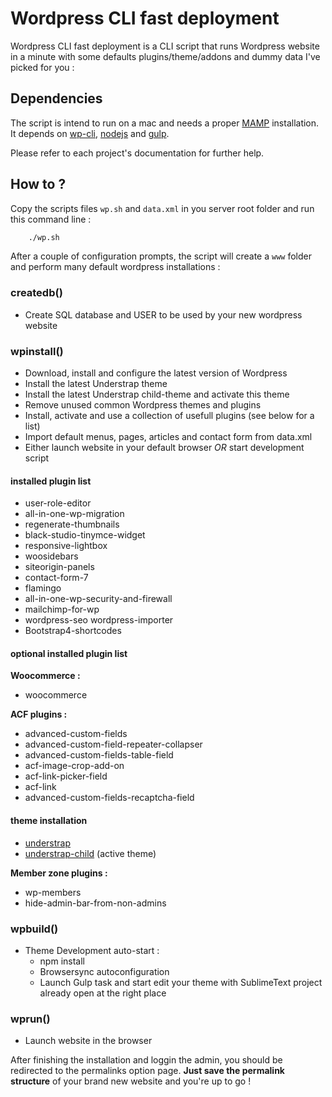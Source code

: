 # Wordpress CLI fast deployment

Wordpress CLI fast deployment is a CLI script that runs Wordpress website in a minute with some defaults plugins/theme/addons and dummy data I've picked for you :

## Dependencies

The script is intend to run on a mac and needs a proper [MAMP](http://mamp.info) installation. It depends on [wp-cli](http://wp-cli.org/fr/), [nodejs](https://nodejs.org/en/) and [gulp](http://gulpjs.com).

Please refer to each project's documentation for further help.

## How to ?

Copy the scripts files `wp.sh` and `data.xml` in you server root folder and run this command line :

```bash
    ./wp.sh
```

After a couple of configuration prompts, the script will create a `www` folder and perform many default wordpress installations :

### createdb()

 - Create SQL database and USER to be used by your new wordpress website

### wpinstall()

 - Download, install and configure the latest version of Wordpress
 - Install the latest Understrap theme
 - Install the latest Understrap child-theme and activate this theme
 - Remove unused common Wordpress themes and plugins
 - Install, activate and use a collection of usefull plugins (see below for a list)
 - Import default menus, pages, articles and contact form from data.xml
 - Either launch website in your default browser *OR* start development script

#### installed plugin list

 - user-role-editor
 - all-in-one-wp-migration
 - regenerate-thumbnails
 - black-studio-tinymce-widget
 - responsive-lightbox
 - woosidebars
 - siteorigin-panels
 - contact-form-7
 - flamingo
 - all-in-one-wp-security-and-firewall
 - mailchimp-for-wp
 - wordpress-seo wordpress-importer
 - Bootstrap4-shortcodes

#### optional installed plugin list
 
**Woocommerce :**
 - woocommerce
 
**ACF plugins :**
 - advanced-custom-fields
 - advanced-custom-field-repeater-collapser
 - advanced-custom-fields-table-field
 - acf-image-crop-add-on
 - acf-link-picker-field
 - acf-link
 - advanced-custom-fields-recaptcha-field

#### theme installation

 - [understrap](https://github.com/holger1411/understrap)
 - [understrap-child](https://github.com/holger1411/understrap-child) (active theme)

**Member zone plugins :**
 - wp-members
 - hide-admin-bar-from-non-admins

### wpbuild()

 - Theme Development auto-start :
    * npm install
    * Browsersync autoconfiguration
    * Launch Gulp task and start edit your theme with SublimeText project already open at the right place

### wprun()

 - Launch website in the browser

After finishing the installation and loggin the admin, you should be redirected to the permalinks option page.
**Just save the permalink structure** of your brand new website and you're up to go !



